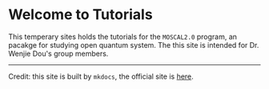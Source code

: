 # Welcome to Tutorials

This temperary sites holds the tutorials for the `MOSCAL2.0` program, an pacakge for studying open quantum system.
The this site is intended for Dr. Wenjie Dou's group members. 

---
Credit: this site is built by `mkdocs`, the official site is [here](https://www.mkdocs.org).

